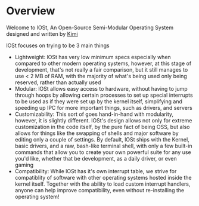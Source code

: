 # Overview

Welcome to lOSt, An Open-Source Semi-Modular Operating System designed and written by [Kimi](https://github.com/notsomeidiot123/notsomeidiot123)

lOSt focuses on trying to be 3 main things

- Lightweight: lOSt has very low minimum specs especially when compared to other modern operating systems, however, at this stage of development, that's not really a fair comparison, but it still manages to use < 2 MB of RAM, with the majority of what's being used only being reserved, rather than actually used
- Modular: lOSt allows easy access to hardware, without having to jump through hoops by allowing certain processes to set up special interrupts to be used as if they were set up by the kernel itself, simplifying and speeding up IPC for more important things, such as drivers, and servers
- Customizability: This sort of goes hand-in-hand with modularity, however, it is slightly different. lOSt's design allows not only for extreme customization in the code itself, by the pure fact of being OSS, but also allows for things like the swapping of shells and major software by editing only a couple of settings. By default, lOSt ships with the Kernel, basic drivers, and a raw, bash-like terminal shell, with only a few built-in commands that allow you to create your own powerful suite for any use you'd like, whether that be development, as a daily driver, or even gaming
- Compatibility: While lOSt has it's own interrupt table, we strive for compatiblity of software with other operating systems hosted inside the kernel itself. Together with the ability to load custom interrupt handlers, anyone can help improve compatibility, even without re-installing the operating system!
